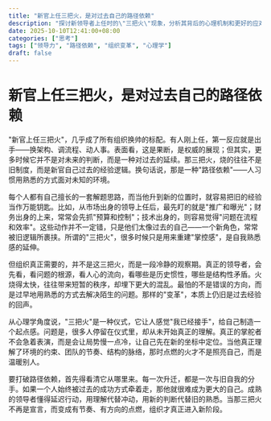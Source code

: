 ```yaml
---
title: "新官上任三把火，是对过去自己的路径依赖"
description: "探讨新领导者上任时的\"三把火\"现象，分析其背后的心理机制和更好的应对方式"
date: 2025-10-10T12:41:00+08:00
categories: ["思考"]
tags: ["领导力", "路径依赖", "组织变革", "心理学"]
draft: false
---
```


# 新官上任三把火，是对过去自己的路径依赖

"新官上任三把火"，几乎成了所有组织换帅的标配。有人刚上任，第一反应就是出手——换架构、调流程、动人事。表面看，这是果断，是权威的展现；但其实，更多时候它并不是对未来的判断，而是一种对过去的延续。那三把火，烧的往往不是旧制度，而是新官自己过去的经验逻辑。换句话说，那是一种"路径依赖"——人习惯用熟悉的方式面对未知的环境。

每个人都有自己擅长的一套解题思路，而当他升到新的位置时，就容易把旧的经验当作万能钥匙。比如，从市场出身的领导上任后，最先盯的就是"推广和曝光"；财务出身的上来，常常会先抓"预算和控制"；技术出身的，则容易觉得"问题在流程和效率"。这些动作并不一定错，只是他们太像过去的自己——一个新角色，常常被旧逻辑所裹挟。所谓的"三把火"，很多时候只是用来重建"掌控感"，是自我熟悉感的延伸。

但组织真正需要的，并不是这三把火，而是一段冷静的观察期。真正的领导者，会先看，看问题的根源，看人心的流向，看哪些是历史惯性，哪些是结构性矛盾。火烧得太快，往往带来短暂的秩序，却埋下更大的混乱。最怕的不是错误的方向，而是过早地用熟悉的方式去解决陌生的问题。那样的"变革"，本质上仍旧是过去经验的回声。

从心理学角度说，"三把火"是一种仪式，它让人感觉"我已经接手"，给自己制造一个起点感。问题是，很多人停留在仪式里，却从未开始真正的理解。真正的掌舵者不会急着表演，而是会让局势慢一点冷，让自己先在新的坐标中定位。当他真正理解了环境的约束、团队的节奏、结构的脉络，那时点燃的火才不是照亮自己，而是温暖别人。

要打破路径依赖，首先得看清它从哪里来。每一次升迁，都是一次与旧自我的分手。如果一个人始终被过去的成功方式牵着走，那他就很难成为更大的自己。成熟的领导者懂得延迟行动，用理解代替冲动，用新的判断代替旧的熟悉。当那三把火不再是宣言，而变成有节奏、有方向的点燃，组织才真正进入新阶段。